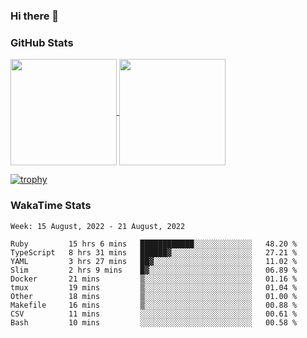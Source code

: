 ### Hi there 👋

### GitHub Stats

<a href="https://github.com/anuraghazra/github-readme-stats">
  <img align="center" height="170px" src="https://github-readme-stats.vercel.app/api/top-langs/?username=tksfjt1024&layout=compact&count_private=true&show_icons=true&show_icons=true&theme=graywhite" />
</a>
<a href="https://github.com/anuraghazra/github-readme-stats">
  <img align="center" height="170px" src="https://github-readme-stats.vercel.app/api?username=tksfjt1024&count_private=true&show_icons=true&show_icons=true&theme=graywhite" />
</a>

[![trophy](https://github-profile-trophy.vercel.app/?username=tksfjt1024)](https://github.com/ryo-ma/github-profile-trophy)

### WakaTime Stats

<!--START_SECTION:waka-->
```text
Week: 15 August, 2022 - 21 August, 2022

Ruby         15 hrs 6 mins   ████████████░░░░░░░░░░░░░   48.20 % 
TypeScript   8 hrs 31 mins   ██████▓░░░░░░░░░░░░░░░░░░   27.21 % 
YAML         3 hrs 27 mins   ██▓░░░░░░░░░░░░░░░░░░░░░░   11.02 % 
Slim         2 hrs 9 mins    █▓░░░░░░░░░░░░░░░░░░░░░░░   06.89 % 
Docker       21 mins         ▒░░░░░░░░░░░░░░░░░░░░░░░░   01.16 % 
tmux         19 mins         ▒░░░░░░░░░░░░░░░░░░░░░░░░   01.04 % 
Other        18 mins         ▒░░░░░░░░░░░░░░░░░░░░░░░░   01.00 % 
Makefile     16 mins         ▒░░░░░░░░░░░░░░░░░░░░░░░░   00.88 % 
CSV          11 mins         ░░░░░░░░░░░░░░░░░░░░░░░░░   00.61 % 
Bash         10 mins         ░░░░░░░░░░░░░░░░░░░░░░░░░   00.58 % 
```
<!--END_SECTION:waka-->
